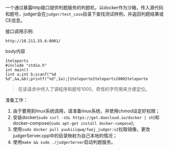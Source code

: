一个通过暴露http接口提供判题服务的判题机，以docker作为沙箱，传入源代码和题号，judger会在`judger/test_case`目录下查找测试样例，并返回判题结果或CE信息。

接口调用示例:

`http://10.211.55.6:8001/`

body内容

```
1teleports
#include "stdio.h"
int main()
{int a;int b;scanf("%d %d",&a,&b);printf("%d",1a);}1teleporte2teleports10002teleporte
```

>在该请求中传入了源程序和题号1000，奇怪的字符用来方便定位。

准备工作：

1. 由于要用到linux系统调用，请准备linux系统，并使用chmod设定好权限；
2. 安装docker(`sudo curl -sSL https://get.daocloud.io/docker | sh`)和docker-compose(`sudo apt-get install docker-compose`);
3. 使用`sudo docker pull yuukiiiqwq/fwoj_judger:v2`拉取镜像，更改judgerServer.cpp中的目录映射为自己本地的情况；
4. 使用`make && sudo ./judgerServer`启动判题服务。

